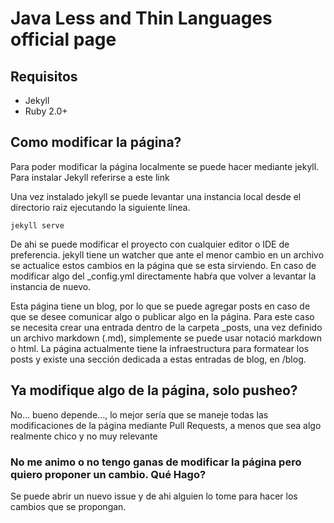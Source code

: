 # Java Less and Thin Languages official page

## Requisitos

- Jekyll
- Ruby 2.0+

## Como modificar la página?

Para poder modificar la página localmente se puede hacer mediante jekyll. Para instalar Jekyll referirse a este link

Una vez instalado jekyll se puede levantar una instancia local desde el directorio raiz ejecutando la siguiente línea.

```
jekyll serve
```

De ahi se puede modificar el proyecto con cualquier editor o IDE de preferencia. jekyll tiene un watcher que ante el menor cambio en un archivo se actualice estos cambios en la página que se esta sirviendo. En caso de modificar algo del _config.yml directamente habŕa que volver a levantar la instancia de nuevo.

Esta página tiene un blog, por lo que se puede agregar posts en caso de que se desee comunicar algo o publicar algo en la página. Para este caso se necesita crear una entrada dentro de la carpeta _posts, una vez definido un archivo markdown (.md), simplemente se puede usar notació markdown o html. La página actualmente tiene la infraestructura para formatear los posts y existe una sección dedicada a estas entradas de blog, en /blog.

## Ya modifique algo de la página, solo pusheo?

No... bueno depende..., lo mejor sería que se maneje todas las modificaciones de la página mediante Pull Requests, a menos que sea algo realmente chico y no muy relevante

### No me animo o no tengo ganas de modificar la página pero quiero proponer un cambio. Qué Hago?

Se puede abrir un nuevo issue y de ahi alguien lo tome para hacer los cambios que se propongan.

